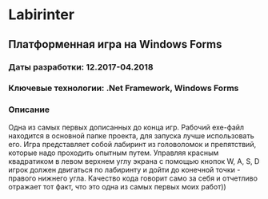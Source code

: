 # Labirinter
## Платформенная игра на Windows Forms

### Даты разработки: 12.2017-04.2018

### Ключевые технологии: .Net Framework, Windows Forms

### Описание

Одна из самых первых дописанных до конца игр. Рабочий exe-файл находится в основной папке проекта, для запуска лучше использовать его. Игра представляет собой лабиринт из головоломок и препятствий, которые надо проходить опытным путем. Управляя красным квадратиком в левом верхнем углу экрана с помощью кнопок W, A, S, D игрок должен двигаться по лабиринту и дойти до конечной точки - правого нижнего угла. 
Качество кода говорит само за себя и отчетливо отражает тот факт, что это одна из самых первых моих работ))
